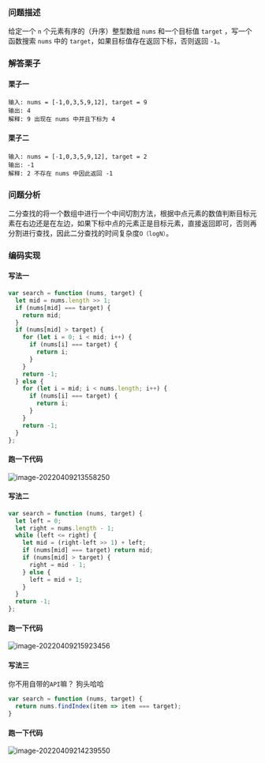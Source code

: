 ### 问题描述

给定一个 `n` 个元素有序的（升序）整型数组 `nums` 和一个目标值 `target`  ，写一个函数搜索 `nums` 中的 `target`，如果目标值存在返回下标，否则返回 `-1`。

### 解答栗子

#### 栗子一

```
输入: nums = [-1,0,3,5,9,12], target = 9
输出: 4
解释: 9 出现在 nums 中并且下标为 4
```

#### 栗子二

```
输入: nums = [-1,0,3,5,9,12], target = 2
输出: -1
解释: 2 不存在 nums 中因此返回 -1
```

### 问题分析

二分查找的将一个数组中进行一个中间切割方法，根据中点元素的数值判断目标元素在右边还是在左边，如果下标中点的元素正是目标元素，直接返回即可，否则再分割进行查找，因此二分查找的时间复杂度`O（logN）`。

### 编码实现

#### 写法一

```javascript
var search = function (nums, target) {
  let mid = nums.length >> 1;
  if (nums[mid] === target) {
    return mid;
  }
  if (nums[mid] > target) {
    for (let i = 0; i < mid; i++) {
      if (nums[i] === target) {
        return i;
      }
    }
    return -1;
  } else {
    for (let i = mid; i < nums.length; i++) {
      if (nums[i] === target) {
        return i;
      }
    }
    return -1;
  }
};
```

#### 跑一下代码

![image-20220409213558250](https://raw.githubusercontent.com/QC2168/note-img/main/202204092135315.png)

#### 写法二

```javascript
var search = function (nums, target) {
  let left = 0;
  let right = nums.length - 1;
  while (left <= right) {
    let mid = (right-left >> 1) + left;
    if (nums[mid] === target) return mid;
    if (nums[mid] > target) {
      right = mid - 1;
    } else {
      left = mid + 1;
    }
  }
  return -1;
};
```

#### 跑一下代码

![image-20220409215923456](https://raw.githubusercontent.com/QC2168/note-img/main/202204092159512.png)

#### 写法三

你不用自带的`API`嘛？ 狗头哈哈

```javascript
var search = function (nums, target) {
  return nums.findIndex(item => item === target);
}
```

#### 跑一下代码

![image-20220409214239550](https://raw.githubusercontent.com/QC2168/note-img/main/202204092142601.png)